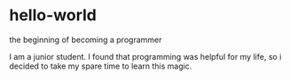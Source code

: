 # hello-world
the beginning of becoming a programmer

I am a junior student.
I found that programming was helpful for my life, so i decided to take my spare time to learn this magic.
